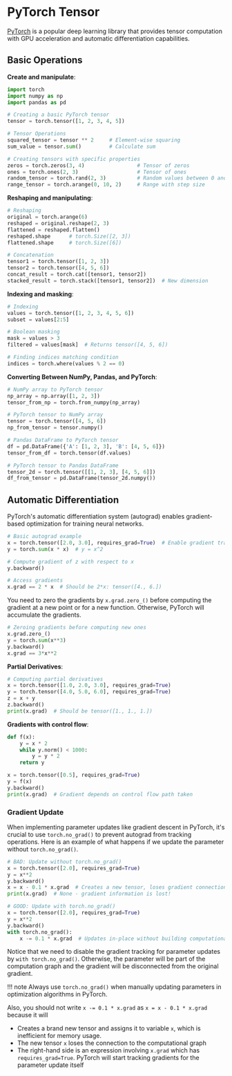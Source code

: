 # PyTorch Tensor

[PyTorch](https://pytorch.org/) is a popular deep learning library that provides tensor computation with GPU acceleration and automatic differentiation capabilities.

## Basic Operations

**Create and manipulate**:

```python
import torch
import numpy as np
import pandas as pd

# Creating a basic PyTorch tensor
tensor = torch.tensor([1, 2, 3, 4, 5])

# Tensor Operations
squared_tensor = tensor ** 2     # Element-wise squaring
sum_value = tensor.sum()         # Calculate sum

# Creating tensors with specific properties
zeros = torch.zeros(3, 4)                 # Tensor of zeros
ones = torch.ones(2, 3)                   # Tensor of ones
random_tensor = torch.rand(2, 3)          # Random values between 0 and 1
range_tensor = torch.arange(0, 10, 2)     # Range with step size
```

**Reshaping and manipulating**:

```python
# Reshaping
original = torch.arange(6)
reshaped = original.reshape(2, 3)
flattened = reshaped.flatten()
reshaped.shape      # torch.Size([2, 3])
flattened.shape     # torch.Size([6])

# Concatenation
tensor1 = torch.tensor([1, 2, 3])
tensor2 = torch.tensor([4, 5, 6])
concat_result = torch.cat([tensor1, tensor2])
stacked_result = torch.stack([tensor1, tensor2])  # New dimension
```

**Indexing and masking**:

```python
# Indexing
values = torch.tensor([1, 2, 3, 4, 5, 6])
subset = values[2:5]

# Boolean masking
mask = values > 3
filtered = values[mask]  # Returns tensor([4, 5, 6])

# Finding indices matching condition
indices = torch.where(values % 2 == 0)
```

**Converting Between NumPy, Pandas, and PyTorch**:

```python
# NumPy array to PyTorch tensor
np_array = np.array([1, 2, 3])
tensor_from_np = torch.from_numpy(np_array)

# PyTorch tensor to NumPy array
tensor = torch.tensor([4, 5, 6])
np_from_tensor = tensor.numpy()

# Pandas DataFrame to PyTorch tensor
df = pd.DataFrame({'A': [1, 2, 3], 'B': [4, 5, 6]})
tensor_from_df = torch.tensor(df.values)

# PyTorch tensor to Pandas DataFrame
tensor_2d = torch.tensor([[1, 2, 3], [4, 5, 6]])
df_from_tensor = pd.DataFrame(tensor_2d.numpy())
```

## Automatic Differentiation

PyTorch's automatic differentiation system (autograd) enables gradient-based optimization for training neural networks.

```python
# Basic autograd example
x = torch.tensor([2.0, 3.0], requires_grad=True)  # Enable gradient tracking
y = torch.sum(x * x)  # y = x^2

# Compute gradient of z with respect to x
y.backward()

# Access gradients
x.grad == 2 * x  # Should be 2*x: tensor([4., 6.])
```

You need to zero the gradients by `x.grad.zero_()` before computing the gradient at a new point or for a new function. Otherwise, PyTorch will accumulate the gradients.

```python 
# Zeroing gradients before computing new ones
x.grad.zero_()
y = torch.sum(x**3)
y.backward()
x.grad == 3*x**2
```

**Partial Derivatives**:

```python
# Computing partial derivatives
x = torch.tensor([1.0, 2.0, 3.0], requires_grad=True)
y = torch.tensor([4.0, 5.0, 6.0], requires_grad=True)
z = x + y
z.backward()
print(x.grad)  # Should be tensor([1., 1., 1.])
```

**Gradients with control flow**:

```python
def f(x):
    y = x * 2
    while y.norm() < 1000:
        y = y * 2
    return y

x = torch.tensor([0.5], requires_grad=True)
y = f(x)
y.backward()
print(x.grad)  # Gradient depends on control flow path taken
```

### Gradient Update

When implementing parameter updates like gradient descent in PyTorch, it's crucial to use `torch.no_grad()` to prevent autograd from tracking operations. Here is an example of what happens if we update the parameter without `torch.no_grad()`.

```python
# BAD: Update without torch.no_grad()
x = torch.tensor([2.0], requires_grad=True)
y = x**2
y.backward()
x = x - 0.1 * x.grad  # Creates a new tensor, loses gradient connection
print(x.grad)  # None - gradient information is lost!

# GOOD: Update with torch.no_grad()
x = torch.tensor([2.0], requires_grad=True)
y = x**2
y.backward()
with torch.no_grad():
    x -= 0.1 * x.grad  # Updates in-place without building computational graph
```

Notice that we need to disable the gradient tracking for parameter updates by `with torch.no_grad()`. Otherwise, the parameter will be part of the computation graph and the gradient will be disconnected from the original gradient.

!!! note
    Always use `torch.no_grad()` when manually updating parameters in optimization algorithms in PyTorch.


Also, you should not write `x -= 0.1 * x.grad` as `x = x - 0.1 * x.grad` because it will

- Creates a brand new tensor and assigns it to variable `x`, which is inefficient for memory usage.
- The new tensor `x` loses the connection to the computational graph
- The right-hand side is an expression involving `x.grad` which has `requires_grad=True`. PyTorch will start tracking gradients for the parameter update itself






